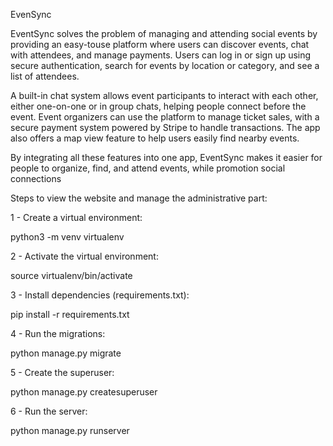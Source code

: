 EvenSync

EventSync solves the problem of managing and attending social events by providing an easy-touse platform where users can discover events, chat with attendees, and manage payments. Users can log in or sign up using secure authentication, search for events by location or category, and see a list of attendees.

A built-in chat system allows event participants to interact with each other, either one-on-one or
in group chats, helping people connect before the event. Event organizers can use the platform to
manage ticket sales, with a secure payment system powered by Stripe to handle transactions. The
app also offers a map view feature to help users easily find nearby events.

By integrating all these features into one app, EventSync makes it easier for people to organize,
find, and attend events, while promotion social connections

Steps to view the website and manage the administrative part:

1 - Create a virtual environment:

python3 -m venv virtualenv

2 - Activate the virtual environment:

source virtualenv/bin/activate

3 - Install dependencies (requirements.txt):

pip install -r requirements.txt

4 - Run the migrations:

python manage.py migrate

5 - Create the superuser:

python manage.py createsuperuser

6 - Run the server:

python manage.py runserver